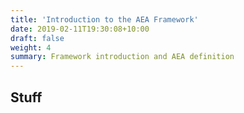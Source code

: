 ```yaml
---
title: 'Introduction to the AEA Framework'
date: 2019-02-11T19:30:08+10:00
draft: false
weight: 4
summary: Framework introduction and AEA definition
---
```


## Stuff